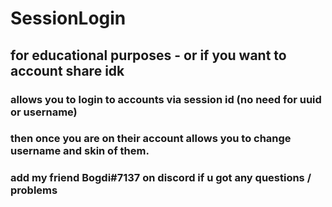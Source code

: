 # SessionLogin
## for educational purposes - or if you want to account share idk
### allows you to login to accounts via session id (no need for uuid or username)
### then once you are on their account allows you to change username and skin of them.
### add my friend Bogdi#7137 on discord if u got any questions / problems
